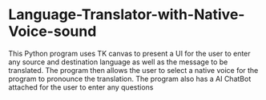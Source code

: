 # Language-Translator-with-Native-Voice-sound
This Python program uses TK canvas to present a UI for the user to enter any source and destination language as well as the message to be translated. The program then allows the user to select a native voice for the program to pronounce the translation. The program also has a AI ChatBot attached for the user to enter any questions
